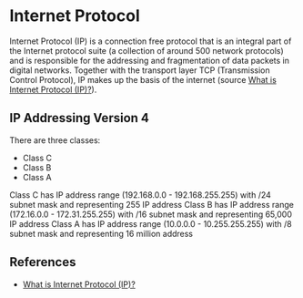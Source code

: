 # Internet Protocol

Internet Protocol (IP) is a connection free protocol that is an integral part of the Internet protocol suite (a collection of around 500 network protocols) and is responsible for the addressing and fragmentation of data packets in digital networks. Together with the transport layer TCP (Transmission Control Protocol), IP makes up the basis of the internet (source [What is Internet Protocol (IP)?](#references)).

## IP Addressing Version 4

There are three classes:

* Class C 
* Class B 
* Class A

Class C has IP address range (192.168.0.0 - 192.168.255.255) with /24 subnet mask and representing 255 IP address
Class B has IP address range (172.16.0.0 - 172.31.255.255) with /16 subnet mask and representing 65,000 IP address
Class A has IP address range (10.0.0.0 - 10.255.255.255) with /8 subnet mask and representing 16 million address

## References

* [What is Internet Protocol (IP)?](https://www.ionos.co.uk/digitalguide/server/know-how/what-is-internet-protocol-ip-definition-etc/)